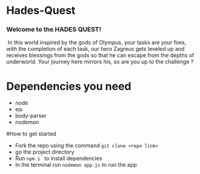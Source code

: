 # Hades-Quest
### Welcome to the HADES QUEST!
 In this world inspired by the gods of Olympus,  your tasks are your foes, with the completion of each task, our hero Zagreus gets leveled up and receives blessings from the gods so that he can escape from the depths of underworld.
Your journey here mirrors his, so are you up to the challenge ?

# Dependencies you need
- node
- ejs
- body-parser
- nodemon

#How to get started
- Fork the repo using the command `git clone <repo link>`
- go the project directory
- Run `npm i ` to install dependencies
- In the terminal run `nodemon app.js` to run the app
